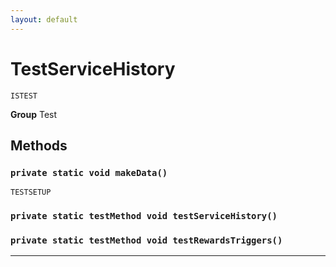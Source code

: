 ```yaml
---
layout: default
---
```

# TestServiceHistory

`ISTEST`



**Group** Test

## Methods
### `private static void makeData()`

`TESTSETUP`
### `private static testMethod void testServiceHistory()`
### `private static testMethod void testRewardsTriggers()`
---
